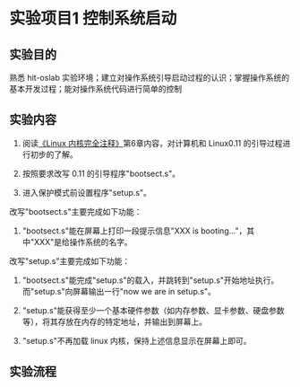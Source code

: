 # 实验项目1 控制系统启动

## 实验目的

熟悉 hit-oslab 实验环境；建立对操作系统引导启动过程的认识；掌握操作系统的基本开发过程；能对操作系统代码进行简单的控制

## 实验内容

1. 阅读[《Linux 内核完全注释》](../books/)第6章内容，对计算机和 Linux0.11 的引导过程进行初步的了解。

2. 按照要求改写 0.11 的引导程序"bootsect.s"。

3. 进入保护模式前设置程序"setup.s"。

改写"bootsect.s"主要完成如下功能：

1. "bootsect.s"能在屏幕上打印一段提示信息"XXX is booting..."，其中"XXX"是给操作系统的名字。

改写"setup.s"主要完成如下功能：

1. "bootsect.s"能完成"setup.s"的载入，并跳转到"setup.s"开始地址执行。而"setup.s"向屏幕输出一行"now we are in setup.s"。

2. "setup.s"能获得至少一个基本硬件参数（如内存参数、显卡参数、硬盘参数等），将其存放在内存的特定地址，并输出到屏幕上。

3. "setup.s"不再加载 linux 内核，保持上述信息显示在屏幕上即可。

## 实验流程
